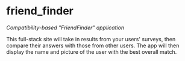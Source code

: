 # friend_finder
*Compatibility-based "FriendFinder" application*

This full-stack site will take in results from your users' surveys, then compare their answers with those from other users. The app will then display the name and picture of the user with the best overall match.
